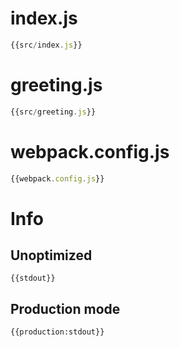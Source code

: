# index.js

``` javascript
{{src/index.js}}
```

# greeting.js
``` javascript
{{src/greeting.js}}
```

# webpack.config.js

``` javascript
{{webpack.config.js}}
```

# Info

## Unoptimized

```
{{stdout}}
```

## Production mode

```
{{production:stdout}}
```
